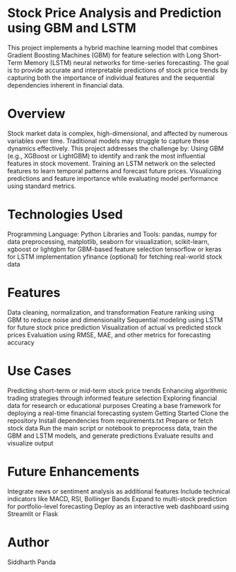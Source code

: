 # Stock Price Analysis and Prediction using GBM and LSTM
This project implements a hybrid machine learning model that combines Gradient Boosting Machines (GBM) for feature selection with Long Short-Term Memory (LSTM) neural networks for time-series forecasting. The goal is to provide accurate and interpretable predictions of stock price trends by capturing both the importance of individual features and the sequential dependencies inherent in financial data.

# Overview
Stock market data is complex, high-dimensional, and affected by numerous variables over time. Traditional models may struggle to capture these dynamics effectively. This project addresses the challenge by:
  Using GBM (e.g., XGBoost or LightGBM) to identify and rank the most influential features in stock movement.
  Training an LSTM network on the selected features to learn temporal patterns and forecast future prices.
  Visualizing predictions and feature importance while evaluating model performance using standard metrics.

# Technologies Used
Programming Language: Python
Libraries and Tools: pandas, numpy for data preprocessing, matplotlib, seaborn for visualization, scikit-learn, xgboost or lightgbm for GBM-based feature selection
tensorflow or keras for LSTM implementation
yfinance (optional) for fetching real-world stock data

# Features
Data cleaning, normalization, and transformation
Feature ranking using GBM to reduce noise and dimensionality
Sequential modeling using LSTM for future stock price prediction
Visualization of actual vs predicted stock prices
Evaluation using RMSE, MAE, and other metrics for forecasting accuracy

# Use Cases
Predicting short-term or mid-term stock price trends
Enhancing algorithmic trading strategies through informed feature selection
Exploring financial data for research or educational purposes
Creating a base framework for deploying a real-time financial forecasting system
Getting Started
Clone the repository
Install dependencies from requirements.txt
Prepare or fetch stock data
Run the main script or notebook to preprocess data, train the GBM and LSTM models, and generate predictions
Evaluate results and visualize output

# Future Enhancements
Integrate news or sentiment analysis as additional features
Include technical indicators like MACD, RSI, Bollinger Bands
Expand to multi-stock prediction for portfolio-level forecasting
Deploy as an interactive web dashboard using Streamlit or Flask

# Author
Siddharth Panda
